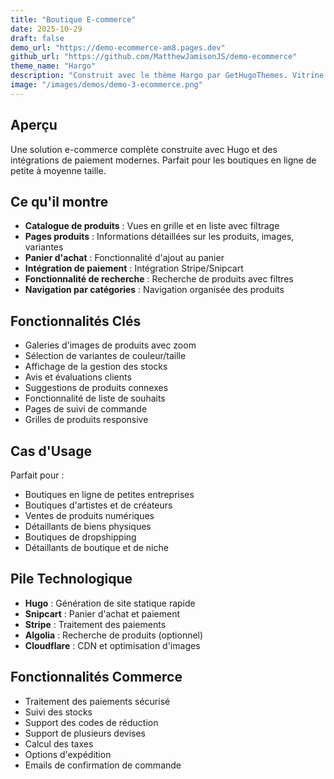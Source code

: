 ```yaml
---
title: "Boutique E-commerce"
date: 2025-10-29
draft: false
demo_url: "https://demo-ecommerce-am8.pages.dev"
github_url: "https://github.com/MatthewJamisonJS/demo-ecommerce"
theme_name: "Hargo"
description: "Construit avec le thème Hargo par GetHugoThemes. Vitrine e-commerce complète avec catalogues de produits, panier et intégration de paiement."
image: "/images/demos/demo-3-ecommerce.png"
---
```


## Aperçu

Une solution e-commerce complète construite avec Hugo et des intégrations de paiement modernes. Parfait pour les boutiques en ligne de petite à moyenne taille.

## Ce qu'il montre

- **Catalogue de produits** : Vues en grille et en liste avec filtrage
- **Pages produits** : Informations détaillées sur les produits, images, variantes
- **Panier d'achat** : Fonctionnalité d'ajout au panier
- **Intégration de paiement** : Intégration Stripe/Snipcart
- **Fonctionnalité de recherche** : Recherche de produits avec filtres
- **Navigation par catégories** : Navigation organisée des produits

## Fonctionnalités Clés

- Galeries d'images de produits avec zoom
- Sélection de variantes de couleur/taille
- Affichage de la gestion des stocks
- Avis et évaluations clients
- Suggestions de produits connexes
- Fonctionnalité de liste de souhaits
- Pages de suivi de commande
- Grilles de produits responsive

## Cas d'Usage

Parfait pour :
- Boutiques en ligne de petites entreprises
- Boutiques d'artistes et de créateurs
- Ventes de produits numériques
- Détaillants de biens physiques
- Boutiques de dropshipping
- Détaillants de boutique et de niche

## Pile Technologique

- **Hugo** : Génération de site statique rapide
- **Snipcart** : Panier d'achat et paiement
- **Stripe** : Traitement des paiements
- **Algolia** : Recherche de produits (optionnel)
- **Cloudflare** : CDN et optimisation d'images

## Fonctionnalités Commerce

- Traitement des paiements sécurisé
- Suivi des stocks
- Support des codes de réduction
- Support de plusieurs devises
- Calcul des taxes
- Options d'expédition
- Emails de confirmation de commande
